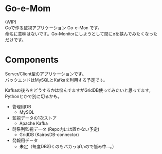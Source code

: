 # Go-e-Mom

(WIP)  
Goで作る監視アプリケーション Go-e-Mon です。  
命名に意味はないです。Go-Monitorにしようとして間にeを挟んでみたくなっただけです。

# Components

Server/Client型のアプリケーションです。  
バックエンドはMySQLとKafkaを利用する予定です。

Kafkaの後ろをどうするかは悩んでますがGridDB使ってみたいと思ってます。  
Pythonとかで別に切るかも。

* 管理用DB
  * MySQL
* 監視データの1次ストア
  * Apache Kafka
* 時系列監視データ (Repo内には置かない予定)
  * GridDB (KairosDB-connector)
* 発報用データ
  * 未定（毎度DB叩くのもバカっぽいので悩み中…。）

